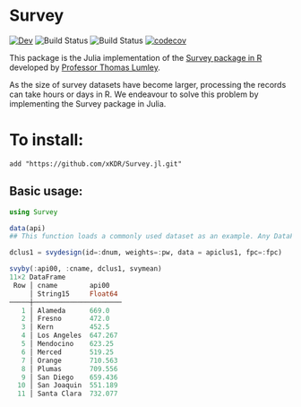 # Survey

[![Dev](https://img.shields.io/badge/docs-dev-blue.svg)](https://xKDR.github.io/Survey.jl/dev)
![Build Status](https://github.com/xKDR/Survey.jl/actions/workflows/ci.yml/badge.svg)
![Build Status](https://github.com/xKDR/Survey.jl/actions/workflows/documentation.yml/badge.svg)
[![codecov](https://codecov.io/gh/xKDR/Survey}.jl/branch/main/graph/badge.svg?token=4PFSF47BT2)](https://codecov.io/gh/xKDR/Survey.jl)

This package is the Julia implementation of the [Survey package in R](https://cran.r-project.org/web/packages/survey/index.html) developed by [Professor Thomas Lumley](https://www.stat.auckland.ac.nz/people/tlum005). 

As the size of survey datasets have become larger, processing the records can take hours or days in R. We endeavour to solve this problem by implementing the Survey package in Julia.  

# To install:

    add "https://github.com/xKDR/Survey.jl.git"

## Basic usage:

```julia
using Survey

data(api)
## This function loads a commonly used dataset as an example. Any DataFrame object can be used. 

dclus1 = svydesign(id=:dnum, weights=:pw, data = apiclus1, fpc=:fpc)

svyby(:api00, :cname, dclus1, svymean)
11×2 DataFrame
 Row │ cname        api00   
     │ String15     Float64 
─────┼──────────────────────
   1 │ Alameda      669.0
   2 │ Fresno       472.0
   3 │ Kern         452.5
   4 │ Los Angeles  647.267
   5 │ Mendocino    623.25
   6 │ Merced       519.25
   7 │ Orange       710.563
   8 │ Plumas       709.556
   9 │ San Diego    659.436
  10 │ San Joaquin  551.189
  11 │ Santa Clara  732.077
```